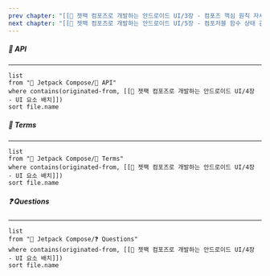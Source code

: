 ```yaml
---
prev chapter: "[[📘 젯팩 컴포즈로 개발하는 안드로이드 UI/3장 - 컴포즈 핵심 원칙 자세히 알아보기]]"
next chapter: "[[📘 젯팩 컴포즈로 개발하는 안드로이드 UI/5장 - 컴포저블 함수 상태 관리]]"
---
```

##### 🔗 API
---
```dataview
list
from "🎨 Jetpack Compose/🔗 API"
where contains(originated-from, [[📘 젯팩 컴포즈로 개발하는 안드로이드 UI/4장 - UI 요소 배치]])
sort file.name
```

##### 📔 Terms
---
```dataview
list
from "🎨 Jetpack Compose/📔 Terms"
where contains(originated-from, [[📘 젯팩 컴포즈로 개발하는 안드로이드 UI/4장 - UI 요소 배치]])
sort file.name
```

##### ❓ Questions
---
```dataview
list
from "🎨 Jetpack Compose/❓ Questions"
where contains(originated-from, [[📘 젯팩 컴포즈로 개발하는 안드로이드 UI/4장 - UI 요소 배치]])
sort file.name
```
